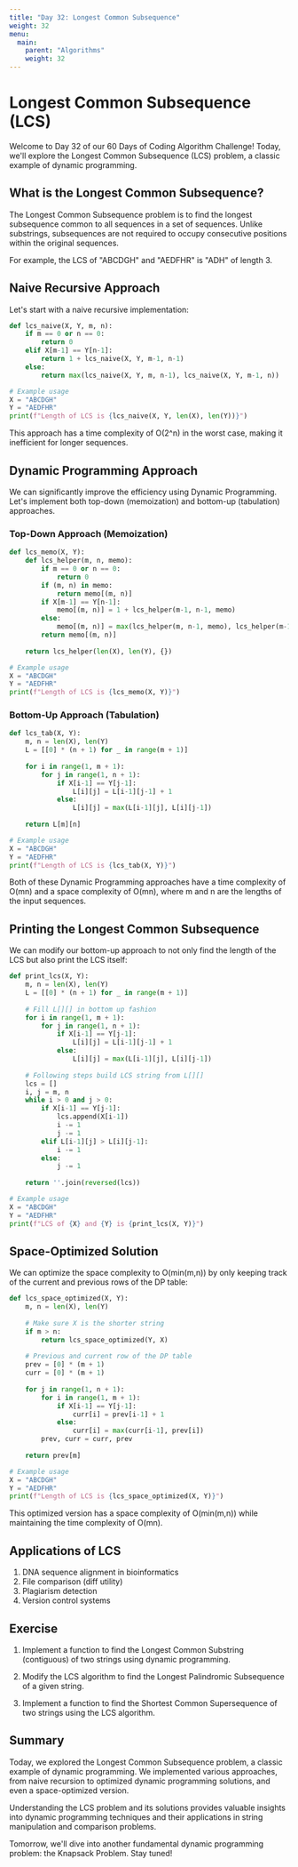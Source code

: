 ```yaml
---
title: "Day 32: Longest Common Subsequence"
weight: 32
menu:
  main:
    parent: "Algorithms"
    weight: 32
---
```


# Longest Common Subsequence (LCS)

Welcome to Day 32 of our 60 Days of Coding Algorithm Challenge! Today, we'll explore the Longest Common Subsequence (LCS) problem, a classic example of dynamic programming.

## What is the Longest Common Subsequence?

The Longest Common Subsequence problem is to find the longest subsequence common to all sequences in a set of sequences. Unlike substrings, subsequences are not required to occupy consecutive positions within the original sequences.

For example, the LCS of "ABCDGH" and "AEDFHR" is "ADH" of length 3.

## Naive Recursive Approach

Let's start with a naive recursive implementation:

```python
def lcs_naive(X, Y, m, n):
    if m == 0 or n == 0:
        return 0
    elif X[m-1] == Y[n-1]:
        return 1 + lcs_naive(X, Y, m-1, n-1)
    else:
        return max(lcs_naive(X, Y, m, n-1), lcs_naive(X, Y, m-1, n))

# Example usage
X = "ABCDGH"
Y = "AEDFHR"
print(f"Length of LCS is {lcs_naive(X, Y, len(X), len(Y))}")
```

This approach has a time complexity of O(2^n) in the worst case, making it inefficient for longer sequences.

## Dynamic Programming Approach

We can significantly improve the efficiency using Dynamic Programming. Let's implement both top-down (memoization) and bottom-up (tabulation) approaches.

### Top-Down Approach (Memoization)

```python
def lcs_memo(X, Y):
    def lcs_helper(m, n, memo):
        if m == 0 or n == 0:
            return 0
        if (m, n) in memo:
            return memo[(m, n)]
        if X[m-1] == Y[n-1]:
            memo[(m, n)] = 1 + lcs_helper(m-1, n-1, memo)
        else:
            memo[(m, n)] = max(lcs_helper(m, n-1, memo), lcs_helper(m-1, n, memo))
        return memo[(m, n)]
    
    return lcs_helper(len(X), len(Y), {})

# Example usage
X = "ABCDGH"
Y = "AEDFHR"
print(f"Length of LCS is {lcs_memo(X, Y)}")
```

### Bottom-Up Approach (Tabulation)

```python
def lcs_tab(X, Y):
    m, n = len(X), len(Y)
    L = [[0] * (n + 1) for _ in range(m + 1)]
    
    for i in range(1, m + 1):
        for j in range(1, n + 1):
            if X[i-1] == Y[j-1]:
                L[i][j] = L[i-1][j-1] + 1
            else:
                L[i][j] = max(L[i-1][j], L[i][j-1])
    
    return L[m][n]

# Example usage
X = "ABCDGH"
Y = "AEDFHR"
print(f"Length of LCS is {lcs_tab(X, Y)}")
```

Both of these Dynamic Programming approaches have a time complexity of O(mn) and a space complexity of O(mn), where m and n are the lengths of the input sequences.

## Printing the Longest Common Subsequence

We can modify our bottom-up approach to not only find the length of the LCS but also print the LCS itself:

```python
def print_lcs(X, Y):
    m, n = len(X), len(Y)
    L = [[0] * (n + 1) for _ in range(m + 1)]
    
    # Fill L[][] in bottom up fashion
    for i in range(1, m + 1):
        for j in range(1, n + 1):
            if X[i-1] == Y[j-1]:
                L[i][j] = L[i-1][j-1] + 1
            else:
                L[i][j] = max(L[i-1][j], L[i][j-1])
    
    # Following steps build LCS string from L[][]
    lcs = []
    i, j = m, n
    while i > 0 and j > 0:
        if X[i-1] == Y[j-1]:
            lcs.append(X[i-1])
            i -= 1
            j -= 1
        elif L[i-1][j] > L[i][j-1]:
            i -= 1
        else:
            j -= 1
    
    return ''.join(reversed(lcs))

# Example usage
X = "ABCDGH"
Y = "AEDFHR"
print(f"LCS of {X} and {Y} is {print_lcs(X, Y)}")
```

## Space-Optimized Solution

We can optimize the space complexity to O(min(m,n)) by only keeping track of the current and previous rows of the DP table:

```python
def lcs_space_optimized(X, Y):
    m, n = len(X), len(Y)
    
    # Make sure X is the shorter string
    if m > n:
        return lcs_space_optimized(Y, X)
    
    # Previous and current row of the DP table
    prev = [0] * (m + 1)
    curr = [0] * (m + 1)
    
    for j in range(1, n + 1):
        for i in range(1, m + 1):
            if X[i-1] == Y[j-1]:
                curr[i] = prev[i-1] + 1
            else:
                curr[i] = max(curr[i-1], prev[i])
        prev, curr = curr, prev
    
    return prev[m]

# Example usage
X = "ABCDGH"
Y = "AEDFHR"
print(f"Length of LCS is {lcs_space_optimized(X, Y)}")
```

This optimized version has a space complexity of O(min(m,n)) while maintaining the time complexity of O(mn).

## Applications of LCS

1. DNA sequence alignment in bioinformatics
2. File comparison (diff utility)
3. Plagiarism detection
4. Version control systems

## Exercise

1. Implement a function to find the Longest Common Substring (contiguous) of two strings using dynamic programming.

2. Modify the LCS algorithm to find the Longest Palindromic Subsequence of a given string.

3. Implement a function to find the Shortest Common Supersequence of two strings using the LCS algorithm.

## Summary

Today, we explored the Longest Common Subsequence problem, a classic example of dynamic programming. We implemented various approaches, from naive recursion to optimized dynamic programming solutions, and even a space-optimized version.

Understanding the LCS problem and its solutions provides valuable insights into dynamic programming techniques and their applications in string manipulation and comparison problems.

Tomorrow, we'll dive into another fundamental dynamic programming problem: the Knapsack Problem. Stay tuned!
